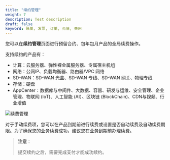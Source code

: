 ```yaml
---
title: "续约管理"
weight: 7
description: Test description
draft: false
keyword: 账单, 发票, 订单, 充值, 费用
---
```


您可以在**续约管理**页面进行预留合约、包年包月产品的全局续费操作。

支持续约的产品有：

- 计算：云服务器、弹性裸金属服务器、专属宿主机组
- 网络：公网IP、负载均衡器、路由器/VPC 网络
- SD-WAN：SD-WAN 光盒、SD-WAN 专线、SD-WAN 网关、物理专线
- 存储：硬盘
- AppCenter：数据库与中间件、大数据、容器、研发与运维、安全管理、企业管理、物联网 (IoT)、人工智能 (AI）、区块链 (BlockChain)、CDN与视频、行业增值

![续费管理](../../../_images/continue_order.png)

对于手动续费项，您可以在产品到期前进行续费或设置是否自动续费及自动续费期限。为了确保您的业务续费成功，建议您在业务到期前办理续费。

>**注意**：
>
>提交续约之后，需要完成支付才能成功续约。



